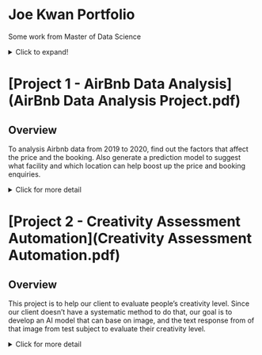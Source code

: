 # Joe Kwan Portfolio
Some work from Master of Data Science 

<details>
  
  <summary>Click to expand!</summary>
  
  ## Heading
  1. A numbered
  2. list
     * With some
     * Sub bullets
</details>

# [Project 1 - AirBnb Data Analysis](AirBnb Data Analysis Project.pdf)

## Overview
To analysis Airbnb data from 2019 to 2020, find out the factors that affect the price and the booking. Also generate a prediction model to suggest what facility and which location can help boost up the price and booking enquiries.

<details>
  <summary>Click for more detail</summary>

## Task
- Use R to do data cleaning and manipulation, clustering, and correlation test to isolate necessary feature
- Use NLP and SVM to build regression model, to identify what feature affects the renting price and build a prediction model.
- Use Tableau and R markdown for reporting.

## Notes
As the only one in the team has 10 years of coding experience, I handle a bit more coding than others than others.
The whole team design what features we need for analysis/prediction, and I help with coding. 
Each of us involved all the K-mean clustering, Regression model, analysis and visualization. 
I only work a bit more on NLP/SVM.

## Preview
<img src="images/cluster.png" alt="k-mean cluster" width="640"/>
<img src="images/map.png" alt="heatmap" width="400"/>
<img src="images/corr.png" alt="correlation matrix" width="400"/>
<img src="images/sentiments.png" alt="nlp sentiment" width="400"/>
<img src="images/cloud.png" alt="word cloud" width="400"/>
<img src="images/svm1.png" alt="svm" width="400"/>
<img src="images/svm2.png" alt="svm" width="400"/>
<img src="images/svm3.png" alt="svm" width="680"/>

</details>



# [Project 2 - Creativity Assessment Automation](Creativity Assessment Automation.pdf)

## Overview
This project is to help our client to evaluate people’s creativity level. Since our client doesn’t have a systematic method to do that, our goal is to develop an AI model that can base on image, and the text response from of that image from test subject to evaluate their creativity level.

<details>
  <summary>Click for more detail</summary>
  
  
## Task
- Use GCP Vision to analysis images.
- Use R, NLP to analysis image and text data and establish data features.
- Use Beayson Network to build DAG for understanding cause and effect and the probabilities of data features.
- Build prediction model using Beayson Network.
- Use Tableau and R markdown for reporting.

## Notes
There are total 2 people with coding experience including me in this team, hence we handle most heavy coding task.
The other coder handles research of neural network and provide some help for other teammates.
I mainly develop API for image analysis and also decide features using Beayson network. 
At the end my selection and decision of using Beauyson network brings a HD to the team. 

## Preview
<img src="images/bar.png" alt="creativity lvel" width="400"/>
<img src="images/feat corr.png" alt="features" width="400"/>
<img src="images/cloud_p2.png" alt="word cloud" width="400"/>
<img src="images/dag.png" alt="dag" width="400"/>
<img src="images/model_comparison.png" alt="model comparasion" width="400"/>

## Code
- [R - Bayesian Network Analysis.Rmd](code/R - Bayesian Network Analysis.Rmd)
- [Python - image_analysis.py](Python - image_analysis.py)
- [Python - calculate_similarity.py](Python - calculate_similarity.py)
  
</details>
